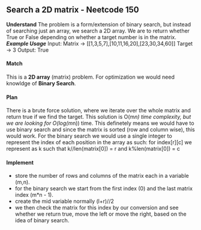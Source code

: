 ## Search a 2D matrix - Neetcode 150
**Understand**
The problem is a form/extension of binary search, but instead of searching just an array, we search a 2D array. We are to return whether True or False depending on whether a target number is in the matrix.
***Example Usage***
Input: Matrix -> [[1,3,5,7],[10,11,16,20],[23,30,34,60]] Target -> 3
Output: True

#### Match
This is a **2D array** (matrix) problem. For optimization we would need knowldge of **Binary Search**.

#### Plan
There is a brute force solution, where we iterate over the whole matrix and return true if we find the target. This solution is O(m*n) time complexity, but we are looking for O(log(m*n)) time.
This definetely means we would have to use binary search and since the matrix is sorted (row and column wise), this would work.
For the binary search we would use a single integer to represent the index of each position in the array as such:
for index[r][c] we represent as k such that k//len(matrix[0]) = r and k%len(matrix[0]) = c

#### Implement
- store the number of rows and columns of the matrix each in a variable (m,n).
- for the binary search we start from the first index (0) and the last matrix index (m*n - 1).
- create the mid variable normally (l+r)//2
- we then check the matrix for this index by our conversion and see whether we return true, move the left or move the right, based on the idea of binary search.

